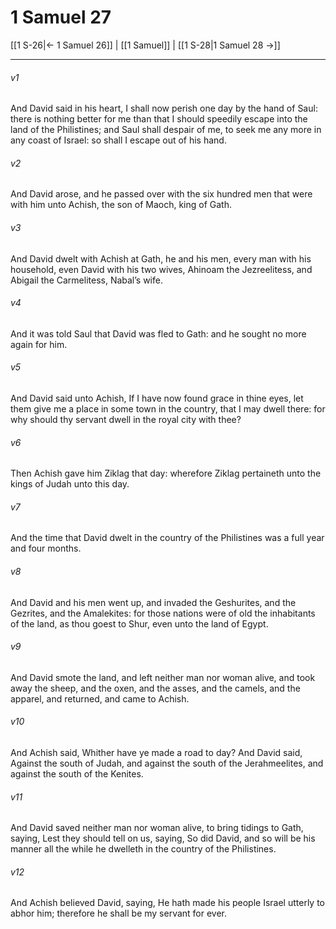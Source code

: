 # 1 Samuel 27

[[1 S-26|← 1 Samuel 26]] | [[1 Samuel]] | [[1 S-28|1 Samuel 28 →]]
***

###### v1
And David said in his heart, I shall now perish one day by the hand of Saul: there is nothing better for me than that I should speedily escape into the land of the Philistines; and Saul shall despair of me, to seek me any more in any coast of Israel: so shall I escape out of his hand.
###### v2
And David arose, and he passed over with the six hundred men that were with him unto Achish, the son of Maoch, king of Gath.
###### v3
And David dwelt with Achish at Gath, he and his men, every man with his household, even David with his two wives, Ahinoam the Jezreelitess, and Abigail the Carmelitess, Nabal’s wife.
###### v4
And it was told Saul that David was fled to Gath: and he sought no more again for him.
###### v5
And David said unto Achish, If I have now found grace in thine eyes, let them give me a place in some town in the country, that I may dwell there: for why should thy servant dwell in the royal city with thee?
###### v6
Then Achish gave him Ziklag that day: wherefore Ziklag pertaineth unto the kings of Judah unto this day.
###### v7
And the time that David dwelt in the country of the Philistines was a full year and four months.
###### v8
And David and his men went up, and invaded the Geshurites, and the Gezrites, and the Amalekites: for those nations were of old the inhabitants of the land, as thou goest to Shur, even unto the land of Egypt.
###### v9
And David smote the land, and left neither man nor woman alive, and took away the sheep, and the oxen, and the asses, and the camels, and the apparel, and returned, and came to Achish.
###### v10
And Achish said, Whither have ye made a road to day? And David said, Against the south of Judah, and against the south of the Jerahmeelites, and against the south of the Kenites.
###### v11
And David saved neither man nor woman alive, to bring tidings to Gath, saying, Lest they should tell on us, saying, So did David, and so will be his manner all the while he dwelleth in the country of the Philistines.
###### v12
And Achish believed David, saying, He hath made his people Israel utterly to abhor him; therefore he shall be my servant for ever. 
